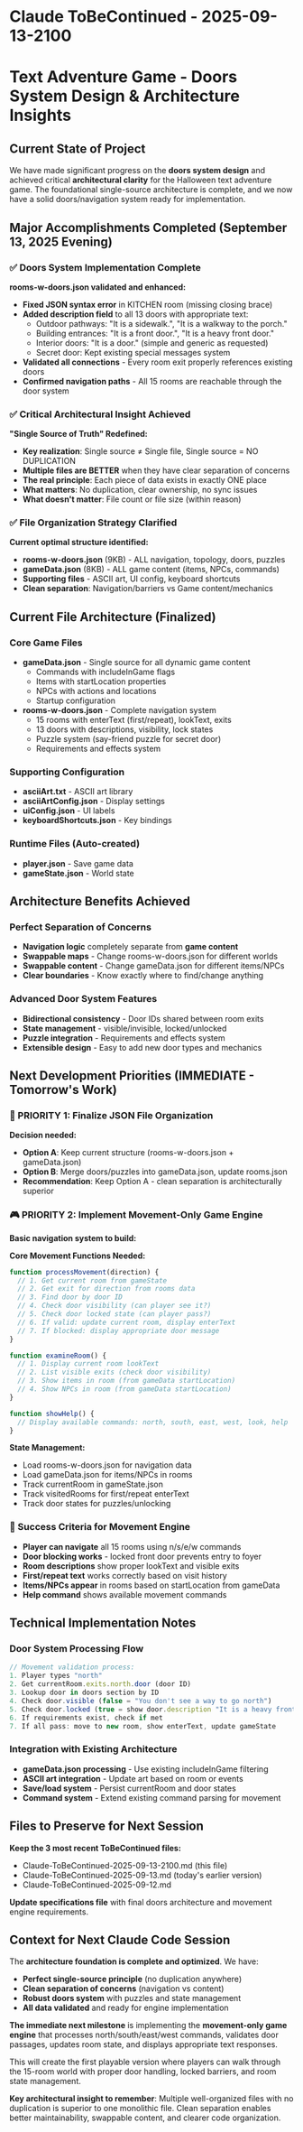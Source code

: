 # Claude ToBeContinued - 2025-09-13-2100
# Text Adventure Game - Doors System Design & Architecture Insights

## Current State of Project

We have made significant progress on the **doors system design** and achieved critical **architectural clarity** for the Halloween text adventure game. The foundational single-source architecture is complete, and we now have a solid doors/navigation system ready for implementation.

## Major Accomplishments Completed (September 13, 2025 Evening)

### ✅ Doors System Implementation Complete
**rooms-w-doors.json validated and enhanced:**
- **Fixed JSON syntax error** in KITCHEN room (missing closing brace)
- **Added description field** to all 13 doors with appropriate text:
  - Outdoor pathways: "It is a sidewalk.", "It is a walkway to the porch."
  - Building entrances: "It is a front door.", "It is a heavy front door."
  - Interior doors: "It is a door." (simple and generic as requested)
  - Secret door: Kept existing special messages system
- **Validated all connections** - Every room exit properly references existing doors
- **Confirmed navigation paths** - All 15 rooms are reachable through the door system

### ✅ Critical Architectural Insight Achieved
**"Single Source of Truth" Redefined:**
- **Key realization**: Single source ≠ Single file, Single source = NO DUPLICATION
- **Multiple files are BETTER** when they have clear separation of concerns
- **The real principle**: Each piece of data exists in exactly ONE place
- **What matters**: No duplication, clear ownership, no sync issues
- **What doesn't matter**: File count or file size (within reason)

### ✅ File Organization Strategy Clarified
**Current optimal structure identified:**
- **rooms-w-doors.json** (9KB) - ALL navigation, topology, doors, puzzles
- **gameData.json** (8KB) - ALL game content (items, NPCs, commands)
- **Supporting files** - ASCII art, UI config, keyboard shortcuts
- **Clean separation**: Navigation/barriers vs Game content/mechanics

## Current File Architecture (Finalized)

### Core Game Files
- **gameData.json** - Single source for all dynamic game content
  - Commands with includeInGame flags
  - Items with startLocation properties
  - NPCs with actions and locations
  - Startup configuration
- **rooms-w-doors.json** - Complete navigation system
  - 15 rooms with enterText (first/repeat), lookText, exits
  - 13 doors with descriptions, visibility, lock states
  - Puzzle system (say-friend puzzle for secret door)
  - Requirements and effects system

### Supporting Configuration
- **asciiArt.txt** - ASCII art library
- **asciiArtConfig.json** - Display settings
- **uiConfig.json** - UI labels
- **keyboardShortcuts.json** - Key bindings

### Runtime Files (Auto-created)
- **player.json** - Save game data
- **gameState.json** - World state

## Architecture Benefits Achieved

### Perfect Separation of Concerns
- **Navigation logic** completely separate from **game content**
- **Swappable maps** - Change rooms-w-doors.json for different worlds
- **Swappable content** - Change gameData.json for different items/NPCs
- **Clear boundaries** - Know exactly where to find/change anything

### Advanced Door System Features
- **Bidirectional consistency** - Door IDs shared between room exits
- **State management** - visible/invisible, locked/unlocked
- **Puzzle integration** - Requirements and effects system
- **Extensible design** - Easy to add new door types and mechanics

## Next Development Priorities (IMMEDIATE - Tomorrow's Work)

### 🚪 PRIORITY 1: Finalize JSON File Organization
**Decision needed:**
- **Option A**: Keep current structure (rooms-w-doors.json + gameData.json)
- **Option B**: Merge doors/puzzles into gameData.json, update rooms.json
- **Recommendation**: Keep Option A - clean separation is architecturally superior

### 🎮 PRIORITY 2: Implement Movement-Only Game Engine
**Basic navigation system to build:**

**Core Movement Functions Needed:**
```javascript
function processMovement(direction) {
  // 1. Get current room from gameState
  // 2. Get exit for direction from rooms data
  // 3. Find door by door ID
  // 4. Check door visibility (can player see it?)
  // 5. Check door locked state (can player pass?)
  // 6. If valid: update current room, display enterText
  // 7. If blocked: display appropriate door message
}

function examineRoom() {
  // 1. Display current room lookText
  // 2. List visible exits (check door visibility)
  // 3. Show items in room (from gameData startLocation)
  // 4. Show NPCs in room (from gameData startLocation)
}

function showHelp() {
  // Display available commands: north, south, east, west, look, help
}
```

**State Management:**
- Load rooms-w-doors.json for navigation data
- Load gameData.json for items/NPCs in rooms
- Track currentRoom in gameState.json
- Track visitedRooms for first/repeat enterText
- Track door states for puzzles/unlocking

### 🎯 Success Criteria for Movement Engine
- **Player can navigate** all 15 rooms using n/s/e/w commands
- **Door blocking works** - locked front door prevents entry to foyer
- **Room descriptions** show proper lookText and visible exits
- **First/repeat text** works correctly based on visit history
- **Items/NPCs appear** in rooms based on startLocation from gameData
- **Help command** shows available movement commands

## Technical Implementation Notes

### Door System Processing Flow
```javascript
// Movement validation process:
1. Player types "north"
2. Get currentRoom.exits.north.door (door ID)
3. Lookup door in doors section by ID
4. Check door.visible (false = "You don't see a way to go north")
5. Check door.locked (true = show door.description "It is a heavy front door." + "It's locked")
6. If requirements exist, check if met
7. If all pass: move to new room, show enterText, update gameState
```

### Integration with Existing Architecture
- **gameData.json processing** - Use existing includeInGame filtering
- **ASCII art integration** - Update art based on room or events
- **Save/load system** - Persist currentRoom and door states
- **Command system** - Extend existing command parsing for movement

## Files to Preserve for Next Session

**Keep the 3 most recent ToBeContinued files:**
- Claude-ToBeContinued-2025-09-13-2100.md (this file)
- Claude-ToBeContinued-2025-09-13.md (today's earlier version)
- Claude-ToBeContinued-2025-09-12.md

**Update specifications file** with final doors architecture and movement engine requirements.

## Context for Next Claude Code Session

The **architecture foundation is complete and optimized**. We have:
- **Perfect single-source principle** (no duplication anywhere)
- **Clean separation of concerns** (navigation vs content)
- **Robust doors system** with puzzles and state management
- **All data validated** and ready for engine implementation

**The immediate next milestone** is implementing the **movement-only game engine** that processes north/south/east/west commands, validates door passages, updates room state, and displays appropriate text responses.

This will create the first playable version where players can walk through the 15-room world with proper door handling, locked barriers, and room state management.

**Key architectural insight to remember**: Multiple well-organized files with no duplication is superior to one monolithic file. Clean separation enables better maintainability, swappable content, and clearer code organization.